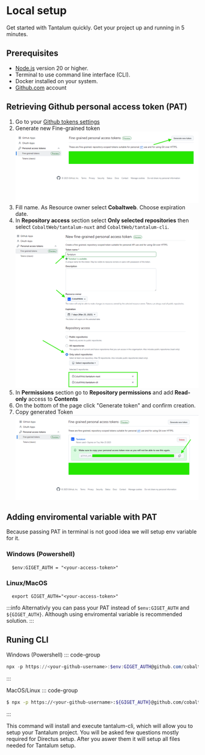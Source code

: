 # Local setup

Get started with Tantalum quickly. Get your project up and running in 5 minutes.

## Prerequisites

- [Node.js](https://nodejs.org/) version 20 or higher.
- Terminal to use command line interface (CLI).
- Docker installed on your system.
- [Github.com](https://github.com/) account

## Retrieving Github personal access token (PAT)

1. Go to your [Github tokens settings](https://github.com/settings/tokens)
2. Generate new Fine-grained token ![View of github access token settings](./imgs/github_access_token.png)
3. Fill name. As Resource owner select **Cobaltweb**. Choose expiration date.
4. In **Repository access** section select **Only selected repositories** then select `CobaltWeb/tantalum-nuxt` and `CobaltWeb/tantalum-cli`. ![View of github access new token form](./imgs/github_access_token_new.png)
4. In **Permissions** section go to **Repository permissions** and add **Read-only** access to **Contents**
5. On the bottom of the page click "Generate token" and confirm creation.
6. Copy generated Token ![View of github access after generation](./imgs/github_access_token_view.png)

## Adding enviromental variable with PAT

Because passing PAT in terminal is not good idea we will setup env variable for it.

### Windows (Powershell)
```
  $env:GIGET_AUTH = "<your-access-token>"
```

### Linux/MacOS
```
  export GIGET_AUTH="<your-access-token>"
```

:::info
  Alternativly you can pass your PAT instead of `$env:GIGET_AUTH` and `${GIGET_AUTH}`. Although using enviromental variable is recommended solution.
:::


## Runing CLI

Windows (Powershell)
::: code-group

```powershell
npx -p https://<your-github-username>:$env:GIGET_AUTH@github.com/cobaltweb/tantalum-cli tantalum init
```

:::

MacOS/Linux
::: code-group

```sh [npm]
$ npx -p https://<your-github-username>:${GIGET_AUTH}@github.com/cobaltweb/tantalum-cli tantalum init
```

:::

This command will install and execute tantalum-cli, which will allow you to setup your Tantalum project.
You will be asked few questions mostly required for Directus setup. After you aswer them it will
setup all files needed for Tantalum setup.
